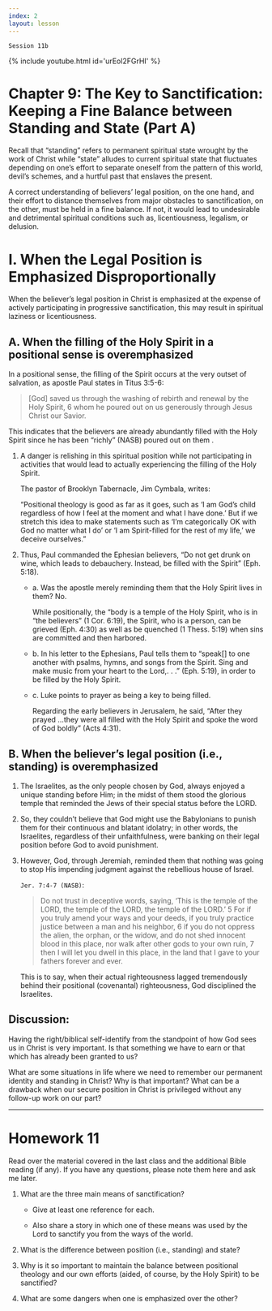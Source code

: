 ```yaml
---
index: 2
layout: lesson
---
```


`Session 11b`

{% include youtube.html id='urEol2FGrHI' %}

# Chapter 9: The Key to Sanctification: Keeping a Fine Balance between Standing and State (Part A)

Recall that “standing” refers to permanent spiritual state wrought by the work of Christ while “state” alludes to current spiritual state that fluctuates depending on one’s effort to separate oneself from the pattern of this world, devil’s schemes, and a hurtful past that enslaves the present.

A correct understanding of believers’ legal position, on the one hand, and their effort to distance themselves from major obstacles to sanctification, on the other, must be held in a fine balance. If not, it would lead to undesirable and detrimental spiritual conditions such as, licentiousness, legalism, or delusion.

# I. When the Legal Position is Emphasized Disproportionally

When the believer’s legal position in Christ is emphasized at the expense of actively participating in progressive sanctification, this may result in spiritual laziness or licentiousness.

## A. When the filling of the Holy Spirit in a positional sense is overemphasized

In a positional sense, the filling of the Spirit occurs at the very outset of salvation, as apostle Paul states in Titus 3:5-6:

> [God] saved us through the washing of rebirth and renewal by the Holy Spirit, 6 whom he poured out on us generously through Jesus Christ our Savior.

This indicates that the believers are already abundantly filled with the Holy Spirit since he has been “richly” (NASB) poured out on them .

1. A danger is relishing in this spiritual position while not participating in activities that would lead to actually experiencing the filling of the Holy Spirit.

   The pastor of Brooklyn Tabernacle, Jim Cymbala, writes:

   “Positional theology is good as far as it goes, such as ‘I am God’s child regardless of how I feel at the moment and what I have done.’ But if we stretch this idea to make statements such as ‘I’m categorically OK with God no matter what I do’ or ‘I am Spirit-filled for the rest of my life,’ we deceive ourselves.”

2. Thus, Paul commanded the Ephesian believers, “Do not get drunk on wine, which leads to debauchery. Instead, be filled with the Spirit” (Eph. 5:18).

   - a. Was the apostle merely reminding them that the Holy Spirit lives in them? No.

     While positionally, the “body is a temple of the Holy Spirit, who is in “the believers” (1 Cor. 6:19), the Spirit, who is a person, can be grieved (Eph. 4:30) as well as be quenched (1 Thess. 5:19) when sins are committed and then harbored.

   - b. In his letter to the Ephesians, Paul tells them to “speak[] to one another with psalms, hymns, and songs from the Spirit. Sing and make music from your heart to the Lord,. . .” (Eph. 5:19), in order to be filled by the Holy Spirit.

   - c. Luke points to prayer as being a key to being filled.

     Regarding the early believers in Jerusalem, he said, “After they prayed …they were all filled with the Holy Spirit and spoke the word of God boldly” (Acts 4:31).

## B. When the believer’s legal position (i.e., standing) is overemphasized

1. The Israelites, as the only people chosen by God, always enjoyed a unique standing before Him; in the midst of them stood the glorious temple that reminded the Jews of their special status before the LORD.

2. So, they couldn’t believe that God might use the Babylonians to punish them for their continuous and blatant idolatry; in other words, the Israelites, regardless of their unfaithfulness, were banking on their legal position before God to avoid punishment.

3. However, God, through Jeremiah, reminded them that nothing was going to stop His impending judgment against the rebellious house of Israel.

   `Jer. 7:4-7 (NASB)`:
   > Do not trust in deceptive words, saying, ‘This is the temple of the LORD, the temple of the LORD, the temple of the LORD.’ 5 For if you truly amend your ways and your deeds, if you truly practice justice between a man and his neighbor, 6 if you do not oppress the alien, the orphan, or the widow, and do not shed innocent blood in this place, nor walk after other gods to your own ruin, 7 then I will let you dwell in this place, in the land that I gave to your fathers forever and ever.

   This is to say, when their actual righteousness lagged tremendously behind their positional (covenantal) righteousness, God disciplined the Israelites.

 ## Discussion:

Having the right/biblical self-identify from the standpoint of how God sees us in Christ is very important. Is that something we have to earn or that which has already been granted to us?

What are some situations in life where we need to remember our permanent identity and standing in Christ? Why is that important? What can be a drawback when our secure position in Christ is privileged without any follow-up work on our part?

----
# Homework 11

Read over the material covered in the last class and the additional Bible reading (if any). If you have any questions, please note them here and ask me later.

1. What are the three main means of sanctification?

   - Give at least one reference for each.

   - Also share a story in which one of these means was used by the Lord to sanctify you from the ways of the world.

2. What is the difference between position (i.e., standing) and state?

3. Why is it so important to maintain the balance between positional theology and our own efforts (aided, of course, by the Holy Spirit) to be sanctified?

4. What are some dangers when one is emphasized over the other?
